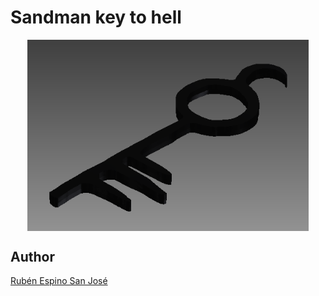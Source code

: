 # Sandman key to hell

<p align="center">
<img src="images/Sandman key.png" width="450" align = "center">
</p>

## Author
[Rubén Espino San José](https://github.com/Resaj)
